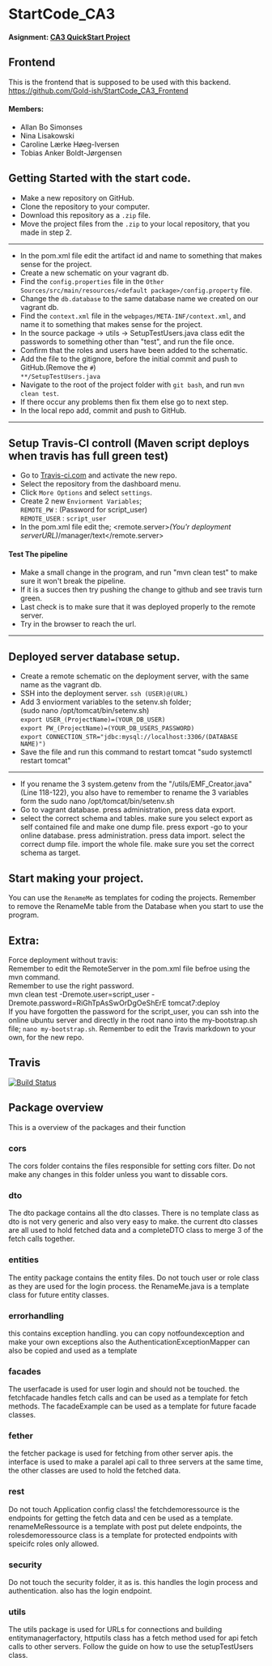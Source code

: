 # StartCode_CA3
#### Asignment: [CA3 QuickStart Project](https://github.com/Gold-ish/StartCode_CA3_Backend/blob/master/CA3-QuickStart-project.pdf)

## Frontend
This is the frontend that is supposed to be used with this backend.
https://github.com/Gold-ish/StartCode_CA3_Frontend
  
#### Members:
- Allan Bo Simonses
- Nina Lisakowski
- Caroline Lærke Høeg-Iversen
- Tobias Anker Boldt-Jørgensen
  
## Getting Started with the start code.  
- Make a new repository on GitHub.  
- Clone the repository to your computer.  
- Download this repository as a `.zip` file.  
- Move the project files from the `.zip` to your local repository, that you made in step 2.  
***
- In the pom.xml file edit the artifact id and name to something that makes sense for the project.  
- Create a new schematic on your vagrant db.  
- Find the `config.properties` file in the `Other Sources/src/main/resources/<default package>/config.property` file.  
- Change the `db.database` to the same database name we created on our vagrant db.  
- Find the `context.xml` file in the `webpages/META-INF/context.xml`, and name it to something that makes sense for the project.  
- In the source package -> utils -> SetupTestUsers.java class edit the passwords to something other than "test", and run the file once. 
- Confirm that the roles and users have been added to the schematic.  
- Add the file to the gitignore, before the initial commit and push to GitHub.(Remove the `#`)  
`**/SetupTestUsers.java`  
- Navigate to the root of the project folder with `git bash`, and run `mvn clean test`.
- If there occur any problems then fix them else go to next step.
- In the local repo add, commit and push to GitHub.  
***
## Setup Travis-CI controll (Maven script deploys when travis has full green test)  
- Go to [Travis-ci.com](https://www.travis-ci.com) and activate the new repo.  
- Select the repository from the dashboard menu.  
- Click `More Options` and select `settings`.  
- Create 2 new `Enviorment Variables`;  
`REMOTE_PW` : (Password for script_user)  
`REMOTE_USER` : `script_user`  
- In the pom.xml file edit the; <remote.server>*(You'r deployment serverURL)*/manager/text</remote.server>  
#### Test The pipeline   
- Make a small change in the program, and run "mvn clean test" to make sure it won't break the pipeline.  
- If it is a succes then try pushing the change to github and see travis turn green.  
- Last check is to make sure that it was deployed properly to the remote server.  
- Try in the browser to reach the url.  
***  
## Deployed server database setup.  
- Create a remote schematic on the deployment server, with the same name as the vagrant db.  
- SSH into the deployment server. `ssh (USER)@(URL)`  
- Add 3 enviorment variables to the setenv.sh folder;  
(sudo nano /opt/tomcat/bin/setenv.sh)  
`export USER_(ProjectName)=(YOUR_DB_USER)`  
`export PW_(ProjectName)=(YOUR_DB_USERS_PASSWORD)`  
`export CONNECTION_STR="jdbc:mysql://localhost:3306/(DATABASE NAME)")`  
- Save the file and run this command to restart tomcat "sudo systemctl restart tomcat"  
***
- If you rename the 3 system.getenv from the "/utils/EMF_Creator.java"(Line 118-122), you also have to remember to rename the 3 variables form the sudo nano /opt/tomcat/bin/setenv.sh  
- Go to vagrant database. press administration, press data export.
- select the correct schema and tables. make sure you select export as self contained file and make one dump file. press export
-go to your online database. press administration. press data import. select the correct dump file. import the whole file. make sure you set the correct schema as target.

## Start making your project.
You can use the `RenameMe` as templates for coding the projects.
Remember to remove the RenameMe table from the Database when you start to use the program.

## Extra:
Force deployment without travis:  
Remember to edit the RemoteServer in the pom.xml file befroe using the mvn command.  
Remember to use the right password.  
mvn clean test -Dremote.user=script_user -Dremote.password=RiGhTpAsSwOrDgOeShErE tomcat7:deploy  
If you have forgotten the password for the script_user, 
you can ssh into the online ubuntu server and directly in the root nano into the my-bootstrap.sh file; `nano my-bootstrap.sh`.
Remember to edit the Travis markdown to your own, for the new repo.

  
## Travis
[![Build Status](https://travis-ci.org/Gold-ish/StartCode_CA3_Backend.svg?branch=master)](https://travis-ci.org/Gold-ish/StartCode_CA3_Backend)

## Package overview
This is a overview of the packages and their function

### cors
The cors folder contains the files responsible for setting cors filter. Do not make any changes in this folder unless you want to dissable cors.

### dto
The dto package contains all the dto classes. There is no template class as dto is not very generic and also very easy to make. the current dto classes are all used to hold fetched data and a completeDTO class to merge 3 of the fetch calls together.

### entities
The entity package contains the entity files. Do not touch user or role class as they are used for the login process. the RenameMe.java is a template class for future entity classes.

### errorhandling
this contains exception handling. you can copy notfoundexception and make your own exceptions also the AuthenticationExceptionMapper can also be copied and used as a template

### facades
The userfacade is used for user login and should not be touched. the fetchfacade handles fetch calls and can be used as a template for fetch methods. The facadeExample can be used as a template for future facade classes.

### fether
the fetcher package is used for fetching from other server apis. the interface is used to make a paralel api call to three servers at the same time, the other classes are used to hold the fetched data.

### rest
Do not touch Application config class! the fetchdemoressource is the endpoints for getting the fetch data and cen be used as a template. renameMeRessource is a template with post put delete endpoints, the rolesdemoressource class is a template for protected endpoints with speicifc roles only allowed.

### security
Do not touch the security folder, it as is. this handles the login process and authentication. also has the login endpoint.

### utils
The utils package is used for URLs for connections and building entitymanagerfactory, httputils class has a fetch method used for api fetch calls to other servers. Follow the guide on how to use the setupTestUsers class.




